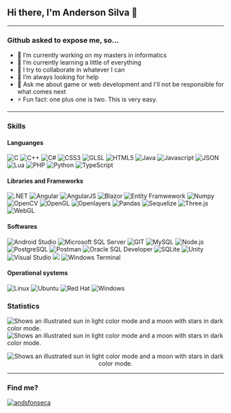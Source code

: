 ## Hi there, I'm Anderson Silva 👋

<hr>

### Github asked to expose me, so...

- 🔭 I’m currently working on my masters in informatics
- 🌱 I’m currently learning a little of everything
- 👯 I try to collaborate in whatever I can
- 🤔 I’m always looking for help
- 💬 Ask me about game or web development and I'll not be responsible for what comes next
- ⚡ Fun fact: one plus one is two. This is very easy.
<hr>

### Skills

#### Languanges

<p>   
<img src="https://img.shields.io/badge/C-00599C?style=for-the-badge&logo=c&logoColor=white" alt="C"/>
<img src="https://img.shields.io/badge/C%2B%2B-00599C?style=for-the-badge&logo=c%2B%2B&logoColor=white" alt="C++"/>
<img src="https://img.shields.io/badge/C%23-239120?style=for-the-badge&logo=c-sharp&logoColor=white" alt="C#"/>
<img src="https://img.shields.io/badge/CSS3-1572B6?style=for-the-badge&logo=css3&logoColor=white" alt="CSS3"/>
<img src="https://img.shields.io/badge/-GLSL-5586a4?style=for-the-badge" alt="GLSL"/>
<img src="https://img.shields.io/badge/HTML5-E34F26?style=for-the-badge&logo=html5&logoColor=white" alt="HTML5"/>
<img src="https://img.shields.io/badge/Java-ED8B00?style=for-the-badge&logo=java&logoColor=white" alt="Java"/>
<img src="https://img.shields.io/badge/JavaScript-323330?style=for-the-badge&logo=javascript&logoColor=F7DF1E" alt="Javascript"/>
<img src="https://img.shields.io/badge/json-5E5C5C?style=for-the-badge&logo=json&logoColor=white" alt="JSON"/>
<img src="https://img.shields.io/badge/Lua-2C2D72?style=for-the-badge&logo=lua&logoColor=white" alt="Lua"/>
<img src="https://img.shields.io/badge/PHP-777BB4?style=for-the-badge&logo=php&logoColor=white" alt="PHP"/>
<img src="https://img.shields.io/badge/Python-FFD43B?style=for-the-badge&logo=python&logoColor=blue" alt="Python"/>
<img src="https://img.shields.io/badge/TypeScript-007ACC?style=for-the-badge&logo=typescript&logoColor=white" alt="TypeScript"/>
</p>

#### Libraries and Frameworks

<p> 
<img src="https://img.shields.io/badge/.NET-512BD4?style=for-the-badge&logo=dotnet&logoColor=white" alt=".NET"/>
<img src="https://img.shields.io/badge/Angular-DD0031?style=for-the-badge&logo=angular&logoColor=white" alt="Angular"/>
<img src="https://img.shields.io/badge/AngularJS-E23237?style=for-the-badge&logo=angularjs&logoColor=white" alt="AngularJS"/>
<img src="https://img.shields.io/badge/Blazor-512BD4?style=for-the-badge&logo=blazor&logoColor=white" alt="Blazor"/>
<img src="https://img.shields.io/badge/-Entity%20Framework%20Core-68217a?style=for-the-badge" alt="Entity Framwework"/>
<img src="https://img.shields.io/badge/Numpy-777BB4?style=for-the-badge&logo=numpy&logoColor=white" alt="Numpy"/>
<img src="https://img.shields.io/badge/OpenCV-5C3EE8?style=for-the-badge&logo=opencv&logoColor=white" alt="OpenCV"/>
<img src="https://img.shields.io/badge/OpenGL-5586A4?style=for-the-badge&logo=opengl&logoColor=white" alt="OpenGL"/>
<img src="https://img.shields.io/badge/Openlayers-1F6B75?style=for-the-badge&logo=openlayers&logoColor=white" alt="Openlayers"/>
<img src="https://img.shields.io/badge/Pandas-2C2D72?style=for-the-badge&logo=pandas&logoColor=white" alt="Pandas"/>
<img src="https://img.shields.io/badge/Sequelize-52B0E7?style=for-the-badge&logo=Sequelize&logoColor=white" alt="Sequelize"/>
<img src="https://img.shields.io/badge/Three.js-000000?style=for-the-badge&logo=threedotjs&logoColor=white" alt="Three.js"/>
<img src="https://img.shields.io/badge/WebGL-990000?style=for-the-badge&logo=webgl&logoColor=white" alt="WebGL"/>
</p>
  
#### Softwares

<p> 
<img src="https://img.shields.io/badge/Android_Studio-3DDC84?style=for-the-badge&logo=android-studio&logoColor=white" alt="Android Studio"/>
<img src="https://img.shields.io/badge/Microsoft%20SQL%20Server-CC2927?style=for-the-badge&logo=microsoftsqlserver&logoColor=white" alt="Microsoft SQL Server"/>
<img src="https://img.shields.io/badge/GIT-E44C30?style=for-the-badge&logo=git&logoColor=white" alt="GIT"/>
<img src="https://img.shields.io/badge/MySQL-005C84?style=for-the-badge&logo=mysql&logoColor=white" alt="MySQL"/>
<img src="https://img.shields.io/badge/Node.js-339933?style=for-the-badge&logo=nodedotjs&logoColor=white" alt="Node.js"/>
<img src="https://img.shields.io/badge/PostgreSQL-316192?style=for-the-badge&logo=postgresql&logoColor=white" alt="PostgreSQL"/>
<img src="https://img.shields.io/badge/Postman-FF6C37?style=for-the-badge&logo=Postman&logoColor=white" alt="Postman"/>
<img src="https://img.shields.io/badge/Oracle%20SQL%20Developer-F80000?style=for-the-badge&logo=oracle&logoColor=white" alt="Oracle SQL Developer"/>
<img src="https://img.shields.io/badge/SQLite-07405E?style=for-the-badge&logo=sqlite&logoColor=white" alt="SQLite"/>
<img src="https://img.shields.io/badge/Unity-100000?style=for-the-badge&logo=unity&logoColor=white" alt="Unity"/>
<img src="https://img.shields.io/badge/Visual_Studio-5C2D91?style=for-the-badge&logo=visual%20studio&logoColor=white" alt="Visual Studio"/>
<img src="https://img.shields.io/badge/Visual_Studio_Code-0078D4?style=for-the-badge&logo=visual%20studio%20code&logoColor=white"/>
<img src="https://img.shields.io/badge/windows%20terminal-4D4D4D?style=for-the-badge&logo=windows%20terminal&logoColor=white" alt="Windows Terminal"/>
</p>

#### Operational systems

<p>
<img src="https://img.shields.io/badge/Linux-FCC624?style=for-the-badge&logo=linux&logoColor=black" alt="Linux"/>
<img src="https://img.shields.io/badge/Ubuntu-E95420?style=for-the-badge&logo=ubuntu&logoColor=white" alt="Ubuntu"/>
<img src="https://img.shields.io/badge/Red%20Hat-EE0000?style=for-the-badge&logo=redhat&logoColor=white" alt="Red Hat"/>
<img src="https://img.shields.io/badge/Windows-0078D6?style=for-the-badge&logo=windows&logoColor=white" alt="Windows"/>   
</p>

### Statistics

<picture>
  <source media="(prefers-color-scheme: dark)" srcset="https://github-readme-stats.vercel.app/api?username=andsfonseca&show_icons=true&count_private=true&include_all_commits=True&line_height=24.5&bg_color=00000000&hide_border=true&theme=github_dark">
  <img alt="Shows an illustrated sun in light color mode and a moon with stars in dark color mode." src="https://github-readme-stats.vercel.app/api?username=andsfonseca&show_icons=true&count_private=true&include_all_commits=True&line_height=24.5&bg_color=00000000&text_color=000000&title_color=012942&hide_border=true&theme=github_dark">
</picture>
<picture>
  <source media="(prefers-color-scheme: dark)" srcset="https://github-readme-stats.vercel.app/api/top-langs/?username=andsfonseca&layout=compact&langs_count=8&bg_color=00000000&hide_border=true&theme=github_dark&hide=jupyter%20notebook">
  <img alt="Shows an illustrated sun in light color mode and a moon with stars in dark color mode." src="https://github-readme-stats.vercel.app/api/top-langs/?username=andsfonseca&layout=compact&langs_count=8&bg_color=00000000&text_color=000000&title_color=012942&hide_border=true&theme=github_dark&hide=jupyter%20notebook">
</picture>

<p align="center">
  <picture>
  <source media="(prefers-color-scheme: dark)" srcset="http://github-readme-streak-stats.herokuapp.com?user=andsfonseca&theme=blueberry_duo&hide_border=true&background=00000000">
  <img alt="Shows an illustrated sun in light color mode and a moon with stars in dark color mode." src="http://github-readme-streak-stats.herokuapp.com?user=andsfonseca&theme=graywhite&hide_border=true&background=00000000">
</picture>
</p>

<hr>

### Find me?

<p align="left">
<a href="https://linkedin.com/in/andsfonseca" target="blank">
    <img align="center" src="https://img.shields.io/badge/LinkedIn-0077B5?style=for-the-badge&logo=linkedin&logoColor=white" alt="andsfonseca" />
</a>
</p>

<!--
**andsfonseca/andsfonseca** is a ✨ _special_ ✨ repository because its `README.md` (this file) appears on your GitHub profile.


